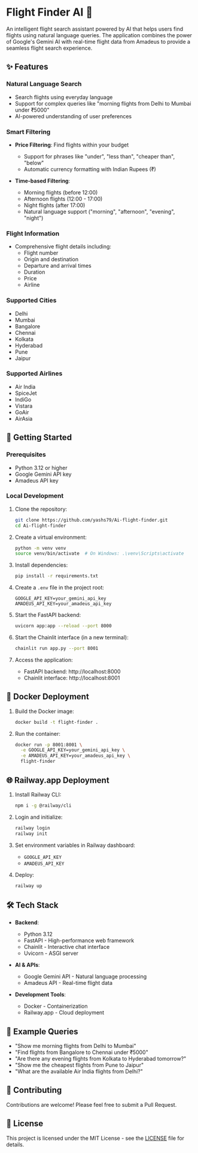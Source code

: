 # Flight Finder AI 🛫

An intelligent flight search assistant powered by AI that helps users find flights using natural language queries. The application combines the power of Google's Gemini AI with real-time flight data from Amadeus to provide a seamless flight search experience.

## ✨ Features

### Natural Language Search
- Search flights using everyday language
- Support for complex queries like "morning flights from Delhi to Mumbai under ₹5000"
- AI-powered understanding of user preferences

### Smart Filtering
- **Price Filtering**: Find flights within your budget
  - Support for phrases like "under", "less than", "cheaper than", "below"
  - Automatic currency formatting with Indian Rupees (₹)

- **Time-based Filtering**:
  - Morning flights (before 12:00)
  - Afternoon flights (12:00 - 17:00)
  - Night flights (after 17:00)
  - Natural language support ("morning", "afternoon", "evening", "night")

### Flight Information
- Comprehensive flight details including:
  - Flight number
  - Origin and destination
  - Departure and arrival times
  - Duration
  - Price
  - Airline

### Supported Cities
- Delhi
- Mumbai
- Bangalore
- Chennai
- Kolkata
- Hyderabad
- Pune
- Jaipur

### Supported Airlines
- Air India
- SpiceJet
- IndiGo
- Vistara
- GoAir
- AirAsia

## 🚀 Getting Started

### Prerequisites
- Python 3.12 or higher
- Google Gemini API key
- Amadeus API key

### Local Development

1. Clone the repository:
   ```bash
   git clone https://github.com/yashs79/Ai-flight-finder.git
   cd Ai-flight-finder
   ```

2. Create a virtual environment:
   ```bash
   python -m venv venv
   source venv/bin/activate  # On Windows: .\venv\Scripts\activate
   ```

3. Install dependencies:
   ```bash
   pip install -r requirements.txt
   ```

4. Create a `.env` file in the project root:
   ```env
   GOOGLE_API_KEY=your_gemini_api_key
   AMADEUS_API_KEY=your_amadeus_api_key
   ```

5. Start the FastAPI backend:
   ```bash
   uvicorn app:app --reload --port 8000
   ```

6. Start the Chainlit interface (in a new terminal):
   ```bash
   chainlit run app.py --port 8001
   ```

7. Access the application:
   - FastAPI backend: http://localhost:8000
   - Chainlit interface: http://localhost:8001

## 🐳 Docker Deployment

1. Build the Docker image:
   ```bash
   docker build -t flight-finder .
   ```

2. Run the container:
   ```bash
   docker run -p 8001:8001 \
     -e GOOGLE_API_KEY=your_gemini_api_key \
     -e AMADEUS_API_KEY=your_amadeus_api_key \
     flight-finder
   ```

## 🌐 Railway.app Deployment

1. Install Railway CLI:
   ```bash
   npm i -g @railway/cli
   ```

2. Login and initialize:
   ```bash
   railway login
   railway init
   ```

3. Set environment variables in Railway dashboard:
   - `GOOGLE_API_KEY`
   - `AMADEUS_API_KEY`

4. Deploy:
   ```bash
   railway up
   ```

## 🛠️ Tech Stack

- **Backend**:
  - Python 3.12
  - FastAPI - High-performance web framework
  - Chainlit - Interactive chat interface
  - Uvicorn - ASGI server

- **AI & APIs**:
  - Google Gemini API - Natural language processing
  - Amadeus API - Real-time flight data

- **Development Tools**:
  - Docker - Containerization
  - Railway.app - Cloud deployment

## 📝 Example Queries

- "Show me morning flights from Delhi to Mumbai"
- "Find flights from Bangalore to Chennai under ₹5000"
- "Are there any evening flights from Kolkata to Hyderabad tomorrow?"
- "Show me the cheapest flights from Pune to Jaipur"
- "What are the available Air India flights from Delhi?"

## 🤝 Contributing

Contributions are welcome! Please feel free to submit a Pull Request.

## 📄 License

This project is licensed under the MIT License - see the [LICENSE](LICENSE) file for details.
